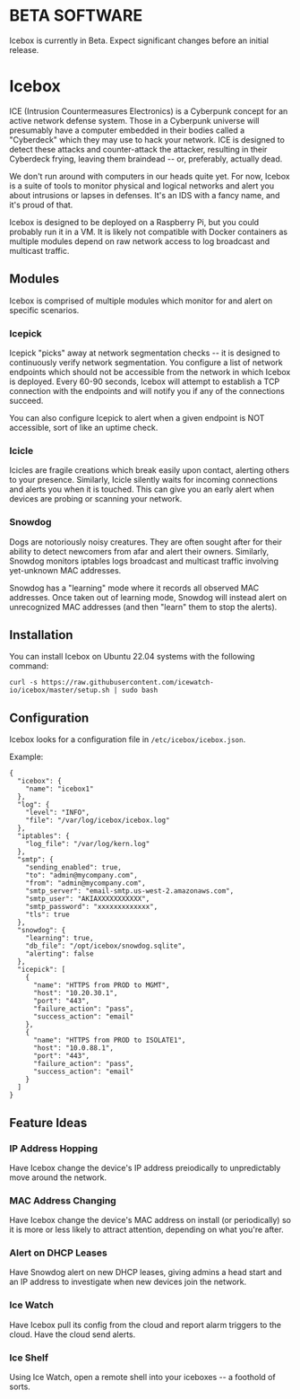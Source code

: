 # BETA SOFTWARE
Icebox is currently in Beta. Expect significant changes before an initial release.

# Icebox
ICE (Intrusion Countermeasures Electronics) is a Cyberpunk concept for an active network defense system. Those in a Cyberpunk universe will presumably have a computer embedded in their bodies called a "Cyberdeck" which they may use to hack your network. ICE is designed to detect these attacks and counter-attack the attacker, resulting in their Cyberdeck frying, leaving them braindead -- or, preferably, actually dead.

We don't run around with computers in our heads quite yet. For now, Icebox is a suite of tools to monitor physical and logical networks and alert you about intrusions or lapses in defenses. It's an IDS with a fancy name, and it's proud of that.

Icebox is designed to be deployed on a Raspberry Pi, but you could probably run it in a VM. It is likely not compatible with Docker containers as multiple modules depend on raw network access to log broadcast and multicast traffic.

## Modules
Icebox is comprised of multiple modules which monitor for and alert on specific scenarios.

### Icepick
Icepick "picks" away at network segmentation checks -- it is designed to continuously verify network segmentation. You configure a list of network endpoints which should not be accessible from the network in which Icebox is deployed. Every 60-90 seconds, Icebox will attempt to establish a TCP connection with the endpoints and will notify you if any of the connections succeed.

You can also configure Icepick to alert when a given endpoint is NOT accessible, sort of like an uptime check.

### Icicle
Icicles are fragile creations which break easily upon contact, alerting others to your presence. Similarly, Icicle silently waits for incoming connections and alerts you when it is touched. This can give you an early alert when devices are probing or scanning your network.

### Snowdog
Dogs are notoriously noisy creatures. They are often sought after for their ability to detect newcomers from afar and alert their owners. Similarly, Snowdog monitors iptables logs broadcast and multicast traffic involving yet-unknown MAC addresses.

Snowdog has a "learning" mode where it records all observed MAC addresses. Once taken out of learning mode, Snowdog will instead alert on unrecognized MAC addresses (and then "learn" them to stop the alerts).

## Installation
You can install Icebox on Ubuntu 22.04 systems with the following command:
```
curl -s https://raw.githubusercontent.com/icewatch-io/icebox/master/setup.sh | sudo bash
```

## Configuration
Icebox looks for a configuration file in `/etc/icebox/icebox.json`.

Example:
```
{
  "icebox": {
    "name": "icebox1"
  },
  "log": {
    "level": "INFO",
    "file": "/var/log/icebox/icebox.log"
  },
  "iptables": {
    "log_file": "/var/log/kern.log"
  },
  "smtp": {
    "sending_enabled": true,
    "to": "admin@mycompany.com",
    "from": "admin@mycompany.com",
    "smtp_server": "email-smtp.us-west-2.amazonaws.com",
    "smtp_user": "AKIAXXXXXXXXXXX",
    "smtp_password": "xxxxxxxxxxxxx",
    "tls": true
  },
  "snowdog": {
    "learning": true,
    "db_file": "/opt/icebox/snowdog.sqlite",
    "alerting": false
  },
  "icepick": [
    {
      "name": "HTTPS from PROD to MGMT",
      "host": "10.20.30.1",
      "port": "443",
      "failure_action": "pass",
      "success_action": "email"
    },
    {
      "name": "HTTPS from PROD to ISOLATE1",
      "host": "10.0.88.1",
      "port": "443",
      "failure_action": "pass",
      "success_action": "email"
    }
  ]
}
```

## Feature Ideas

### IP Address Hopping
Have Icebox change the device's IP address preiodically to unpredictably move around the network.

### MAC Address Changing
Have Icebox change the device's MAC address on install (or periodically) so it is more or less likely to attract attention, depending on what you're after.

### Alert on DHCP Leases
Have Snowdog alert on new DHCP leases, giving admins a head start and an IP address to investigate when new devices join the network.

### Ice Watch
Have Icebox pull its config from the cloud and report alarm triggers to the cloud. Have the cloud send alerts.

### Ice Shelf
Using Ice Watch, open a remote shell into your iceboxes -- a foothold of sorts.
